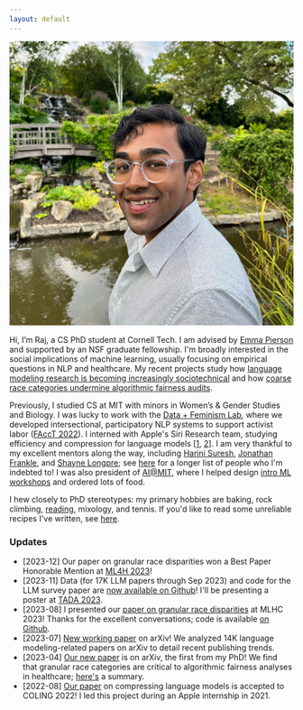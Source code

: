 ```yaml
---
layout: default
---
```


<img class="profile-picture" src="images/profile.jpg">

Hi, I’m Raj, a CS PhD student at Cornell Tech. I am advised by [Emma Pierson](https://www.cs.cornell.edu/~emmapierson/) and supported by an NSF graduate fellowship. I'm broadly interested in the social implications of machine learning, usually focusing on empirical questions in NLP and healthcare. My recent projects study how [language modeling research is becoming increasingly sociotechnical](https://arxiv.org/abs/2307.10700) and how [coarse race categories undermine algorithmic fairness audits](https://arxiv.org/abs/2304.09270).

Previously, I studied CS at MIT with minors in Women’s & Gender Studies and Biology. I was lucky to work with the [Data + Feminism Lab](https://dataplusfeminism.mit.edu/), where we developed intersectional, participatory NLP systems to support activist labor ([FAccT 2022](https://dl.acm.org/doi/10.1145/3531146.3533132)). I interned with Apple's Siri Research team, studying efficiency and compression for language models \[[1](https://aclanthology.org/2022.coling-1.252/), [2](https://www.aclweb.org/anthology/2020.blackboxnlp-1.19/)\]. I am very thankful to my excellent mentors along the way, including [Harini Suresh](https://harinisuresh.com/), [Jonathan Frankle](http://www.jfrankle.com/), and [Shayne Longpre](https://www.shaynelongpre.com/); see [here](https://rajivmovva.com/people) for a longer list of people who I'm indebted to! I was also president of [AI@MIT](https://www.ai-at-mit.com/), where I helped design [intro ML workshops](https://github.com/AI-at-MIT/Workshops) and ordered lots of food.

I hew closely to PhD stereotypes: my primary hobbies are baking, rock climbing, [reading](https://www.goodreads.com/user/show/139600509-rajiv-movva), mixology, and tennis. If you'd like to read some unreliable recipes I've written, see [here](https://rajivmovva.com/recipes).  

### Updates

- [2023-12] Our paper on granular race disparities won a Best Paper Honorable Mention at [ML4H 2023](https://ml4h.cc/2023/)!
- [2023-11] Data (for 17K LLM papers through Sep 2023) and code for the LLM survey paper are [now available on Github](https://github.com/rmovva/LLM-publication-patterns-public)! I'll be presenting a poster at [TADA 2023](https://tada2023.org/).  
- [2023-08] I presented our [paper on granular race disparities](https://arxiv.org/abs/2304.09270) at MLHC 2023! Thanks for the excellent conversations; code is available [on Github](https://github.com/rmovva/granular-race-disparities_MLHC23).
- [2023-07] [New working paper](https://arxiv.org/abs/2307.10700) on arXiv! We analyzed 14K language modeling-related papers on arXiv to detail recent publishing trends.
- [2023-04] [Our new paper](https://arxiv.org/abs/2304.09270) is on arXiv, the first from my PhD! We find that granular race categories are critical to algorithmic fairness analyses in healthcare; [here's](https://twitter.com/rajivmovva/status/1651237859465080834) a summary.
- [2022-08] [Our paper](https://arxiv.org/abs/2208.09684) on compressing language models is accepted to COLING 2022! I led this project during an Apple internship in 2021.
<!-- - [2022-04] In the Fall, I'll start my PhD at Cornell Tech in NYC. -->
<!-- - [2022-04] I was awarded an NSF Graduate Fellowship! -->

<!-- Though it's no longer my main interest, I'm also passionate about computational biology, including [functional epigenomics](https://journals.plos.org/plosone/article?id=10.1371/journal.pone.0218073) and ligand-protein binding prediction. My favorite hobby is cooking, along with other stereotypical grad student activities: lifting weights, baking, [reading](https://www.goodreads.com/user/show/139600509-rajiv-movva), and playing tennis. You can find some of my [recipes](https://rajivmovva.com/recipes) here (it's a WIP). -->

<!-- While there, I worked with Prof. Catherine D’Ignazio and student Harini Suresh at the [Data + Feminism Lab](https://dataplusfeminism.mit.edu/). Collaborating with activist groups, we co-designed NLP models to support the difficult labor of tracking gender-based violence ([Best Paper, FAccT 2022](https://dl.acm.org/doi/10.1145/3531146.3533132)). The project taught me that naive ML systems often fail at the margins – it takes effort and care to design models for specific, intersectional contexts. -->

<!-- Before that, I explored neural network compression, i.e. improving memory & compute efficiency to mitigate AI’s consumptive footprint. Mentored by Jonathan Frankle, I tested an approach for [parallelized pruning of neural networks](https://arxiv.org/abs/2104.14753). During an internship at Apple, I [combined compression techniques](https://aclanthology.org/2022.coling-1.252/) to rein in the compute footprint of large language models. I also earned Best Paper at BlackboxNLP 2020 for studying how [pruning affects interpretability](https://www.aclweb.org/anthology/2020.blackboxnlp-1.19/) in Transformers.  -->

<!-- Though it's no longer my main interest, I'm also passionate about computational biology, including [functional epigenomics](https://journals.plos.org/plosone/article?id=10.1371/journal.pone.0218073) and ligand-protein binding prediction. My favorite hobby is cooking, along with other stereotypical grad student activities: lifting weights, baking, [reading](https://www.goodreads.com/user/show/139600509-rajiv-movva), and playing tennis. You can find some of my [recipes](https://rajivmovva.com/recipes) here (it's a WIP). -->
